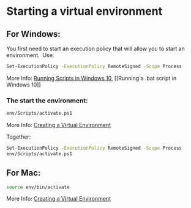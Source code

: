 # Starting a virtual environment

## For Windows:

You first need to start an execution policy that will allow you to start an environment. 
Use: 

```bash
Set-ExecutionPolicy -ExecutionPolicy RemoteSigned -Scope Process
```

More Info: [Running Scripts in Windows 10](https://docs.google.com/document/u/1/d/1F7Lpxx5rR8hs4g8l0qAd7dM6wWGzoTXKtiEt7imMbLI/edit), [[Running a .bat script in Windows 10]]

### The start the environment:

```bash
env/Scripts/activate.ps1
```

More Info: [Creating a Virtual Environment](https://docs.google.com/document/u/1/d/1bC7bUVYHon8MzWOpJib8KzgP5a-QFwfHhiuHcBOKf1o/edit)

Together:

```bash
Set-ExecutionPolicy -ExecutionPolicy RemoteSigned -Scope Process
env/Scripts/activate.ps1
```
  
## For Mac:

```bash
source env/bin/activate
```

More Info: [Creating a Virtual Environment](https://docs.google.com/document/u/1/d/1bC7bUVYHon8MzWOpJib8KzgP5a-QFwfHhiuHcBOKf1o/edit)